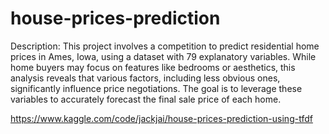 # house-prices-prediction
Description:
This project involves a competition to predict residential home prices in Ames, Iowa, using a dataset with 79 explanatory variables. While home buyers may focus on features like bedrooms or aesthetics, this analysis reveals that various factors, including less obvious ones, significantly influence price negotiations. The goal is to leverage these variables to accurately forecast the final sale price of each home.


https://www.kaggle.com/code/jackjai/house-prices-prediction-using-tfdf
